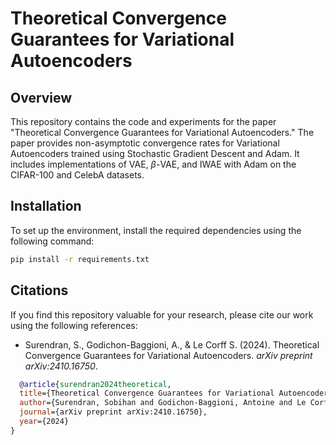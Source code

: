 # Theoretical Convergence Guarantees for Variational Autoencoders

## Overview
This repository contains the code and experiments for the paper "Theoretical Convergence Guarantees for Variational Autoencoders." The paper provides non-asymptotic convergence rates for Variational Autoencoders trained using Stochastic Gradient Descent and Adam. It includes implementations of VAE, $\beta$-VAE, and IWAE with Adam on the CIFAR-100 and CelebA datasets.

## Installation
To set up the environment, install the required dependencies using the following command:

```bash
pip install -r requirements.txt
```


## Citations
If you find this repository valuable for your research, please cite our work using the following references:

- Surendran, S., Godichon-Baggioni, A., & Le Corff S. (2024). Theoretical Convergence Guarantees for Variational Autoencoders. *arXiv preprint arXiv:2410.16750*.

```bibtex
  @article{surendran2024theoretical,
  title={Theoretical Convergence Guarantees for Variational Autoencoders},
  author={Surendran, Sobihan and Godichon-Baggioni, Antoine and Le Corff, Sylvain},
  journal={arXiv preprint arXiv:2410.16750},
  year={2024}
}
```
